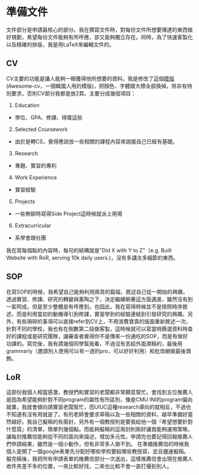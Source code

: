 # 準備文件
文件部分是申請最核心的部分。我在撰寫文件時，對每份文件所想要傳達的東西做好規劃，希望每份文件能夠有所呼應，卻又能夠獨立存在。同時，為了快速客製化以及精確的排版，我是用LaTeX來編輯文件的。

## CV
CV主要的功能是讓人能夠一眼獲得他所想要的資料。我是修改了這個[模版](https://github.com/posquit0/Awesome-CV)(Awesome-cv，一個韓國人用的模版)，把顏色、字體跟大標全部換掉。除非有特別要求，否則CV部分我都是放2頁。主要分成幾個項目：
1. Education
  -  學位、GPA、修課、得獎這些
2. Selected Coursework
  - 由於是轉CS，覺得應該放一些相關的課程內容來說服自己已經有基礎。
3. Research
 - 專題、實習的專利
4. Work Experience
 - 實習經驗
5. Projects
 - 一些無聊時寫得Side Project這時候就派上用場
6. Extracurricular
 - 系學會跟社團


我在寫每個點的內容時，每句的結構就是"Did X with Y to Z"（e.g. Built Website with RoR, serving 10k daily users.)，沒有多講太多細節的東西。

## SOP
在寫SOP的時候，我希望自己能夠利用兩頁的篇幅，敘述自己從一開始的興趣，透過實習、修課、研究的轉變與薰陶之下，決定繼續朝著這方面邁進，雖然沒有到一氣呵成，但是至少整體是有呼應到。也因此，我在寫得時候並不是按照時序敘述，而是利用當初的動機導引到修課，實習學到的經驗連結到引發研究的興趣。另外，有些瑣碎的事項可以直接refer到CV上，不用浪費寶貴的版面重新敘述一次。針對不同的學校，我也有在倒數第二段做客製，這時候就可以寫當時篩選資料時查好的課程或是研究團隊，讓審查者覺得你不是傳來一份通吃的SOP，而是有做好功課的。寫完後，我有請幾個同學幫我看，不過沒有丟給外面潤稿的，最後用grammarly（邀請別人使用可以有一週的pro，可以好好利用）和批改網做最後潤飾。

## LoR
這部份我個人相當感激，教授們和實習的老闆都非常願意幫忙。會找到五位推薦人是因為希望能夠針對不同program的屬性有所區別，像是CMU INI的program偏向就業，我就會傾向請實習老闆幫忙，而UIUC這種research導向的就相反，不過也不知道有沒有用就是了。有的老師會要求草稿以及一些相關的資料，越早準備好當然越好。我自己擬稿的有兩封，另外有一個教授則是要我給他一個『希望想要針對什麼寫』的清單，簡單列幾個點。而能夠擬稿的這兩封則剛好讓我能夠運用策略，讓每封推薦信能夠從不同的面向來描述，增加多元性。申請完也要記得回報推薦人們申請結果，雖然是一個小動作，但有非常多人做不到。
在準備推薦信的時候我個人是開了一個google表單先分配好哪些學校要給哪些教授寫，並且儘速擬稿。擬完稿後，我把所有申請表單的推薦信部分一次送出，這樣推薦信會出現在推薦人收件夾差不多的位置，一來比較好找，二來也比較不會一直打擾到別人。
